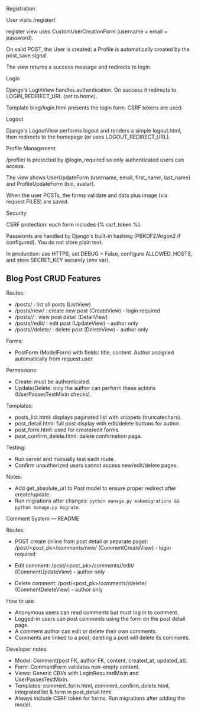 Registration

User visits /register/.

register view uses CustomUserCreationForm (username + email + password).

On valid POST, the User is created; a Profile is automatically created by the post_save signal.

The view returns a success message and redirects to login.

Login

Django's LoginView handles authentication. On success it redirects to LOGIN_REDIRECT_URL (set to home).

Template blog/login.html presents the login form. CSRF tokens are used.

Logout

Django's LogoutView performs logout and renders a simple logout.html, then redirects to the homepage (or uses LOGOUT_REDIRECT_URL).

Profile Management

/profile/ is protected by @login_required so only authenticated users can access.

The view shows UserUpdateForm (username, email, first_name, last_name) and ProfileUpdateForm (bio, avatar).

When the user POSTs, the forms validate and data plus image (via request.FILES) are saved.

Security

CSRF protection: each form includes {% csrf_token %}.

Passwords are handled by Django's built-in hashing (PBKDF2/Argon2 if configured). You do not store plain text.

In production: use HTTPS, set DEBUG = False, configure ALLOWED_HOSTS, and store SECRET_KEY securely (env var).


Blog Post CRUD Features
-----------------------

Routes:
- /posts/                : list all posts (ListView)
- /posts/new/            : create new post (CreateView) - login required
- /posts/<pk>/           : view post detail (DetailView)
- /posts/<pk>/edit/      : edit post (UpdateView) - author only
- /posts/<pk>/delete/    : delete post (DeleteView) - author only

Forms:
- PostForm (ModelForm) with fields: title, content. Author assigned automatically from request.user.

Permissions:
- Create: must be authenticated.
- Update/Delete: only the author can perform these actions (UserPassesTestMixin checks).

Templates:
- posts_list.html: displays paginated list with snippets (truncatechars).
- post_detail.html: full post display with edit/delete buttons for author.
- post_form.html: used for create/edit forms.
- post_confirm_delete.html: delete confirmation page.

Testing:
- Run server and manually test each route.
- Confirm unauthorized users cannot access new/edit/delete pages.

Notes:
- Add get_absolute_url to Post model to ensure proper redirect after create/update.
- Run migrations after changes: `python manage.py makemigrations && python manage.py migrate`.




Comment System — README

Routes:
- POST create (inline from post detail or separate page):
  /post/<post_pk>/comments/new/   (CommentCreateView) - login required

- Edit comment:
  /post/<post_pk>/comments/<pk>/edit/  (CommentUpdateView) - author only

- Delete comment:
  /post/<post_pk>/comments/<pk>/delete/ (CommentDeleteView) - author only

How to use:
- Anonymous users can read comments but must log in to comment.
- Logged-in users can post comments using the form on the post detail page.
- A comment author can edit or delete their own comments.
- Comments are linked to a post; deleting a post will delete its comments.

Developer notes:
- Model: Comment(post FK, author FK, content, created_at, updated_at).
- Form: CommentForm validates non-empty content.
- Views: Generic CBVs with LoginRequiredMixin and UserPassesTestMixin.
- Templates: comment_form.html, comment_confirm_delete.html, integrated list & form in post_detail.html
- Always include CSRF token for forms. Run migrations after adding the model.